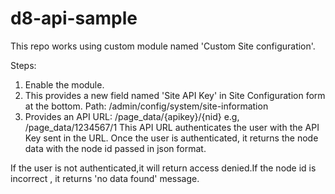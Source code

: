 # d8-api-sample

This repo works using custom module named 'Custom Site configuration'.

Steps:
1. Enable the module. 
2. This provides a new field named 'Site API Key' in Site Configuration form at the bottom.
Path: /admin/config/system/site-information
3. Provides an API URL: /page_data/{apikey}/{nid}
e.g, /page_data/1234567/1
This API URL authenticates the user with the API Key sent in the URL.
Once the user is authenticated, it returns the node data with the node id passed in json format.

If the user is not authenticated,it will return access denied.If the node id is incorrect , it returns 'no data found' message.
